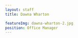 ```yaml
---
layout: staff
title: Dawna Wharton

featureImg: dawna-wharton-2.jpg
position: Office Manager
---
```


